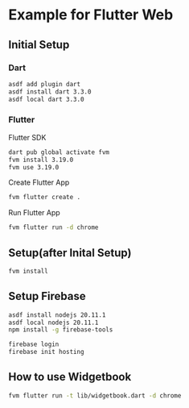 # Example for Flutter Web

## Initial Setup

### Dart

```bash
asdf add plugin dart
asdf install dart 3.3.0
asdf local dart 3.3.0
```

### Flutter

Flutter SDK

```bash
dart pub global activate fvm
fvm install 3.19.0
fvm use 3.19.0
```

Create Flutter App

```bash
fvm flutter create .
```

Run Flutter App


```bash
fvm flutter run -d chrome
```

## Setup(after Inital Setup)

```bash
fvm install
```

## Setup Firebase

```bash
asdf install nodejs 20.11.1
asdf local nodejs 20.11.1
npm install -g firebase-tools
```

```bash
firebase login
firebase init hosting
```

## How to use Widgetbook

```bash
fvm flutter run -t lib/widgetbook.dart -d chrome
```
